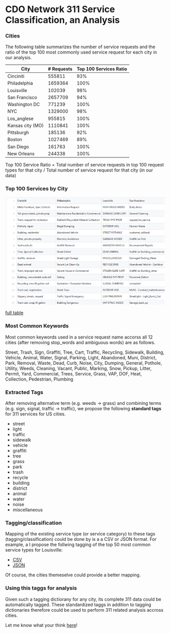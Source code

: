 # CDO Network 311 Service Classification, an Analysis

### Cities
The following table summarizes the number of service requests and the ratio of the top 100 most commonly used service request for each city in our analysis.

| City             | # Requests | Top 100 Services Ratio|
|------------------|------------|----------|
| Cinciniti        | 555811     | 93%      |
| Philadelphia     | 1659364    | 100%     |
| Louisville       | 102039     | 98%      |
| San Francisco    | 2657709    | 94%      |
| Washington DC    | 771239     | 100%     |
| NYC              | 1329000    | 98%      |
| Los_anglese      | 955815     | 100%     |
| Kansas city (MO) | 1110841    | 100%     |
| Pittsburgh       | 185136     | 92%      |
| Boston           | 1027469    | 89%      |
| San Diego        | 161763     | 100%     |
| New Orleans      | 244338     | 100%     |

Top 100 Service Ratio = Total number of service requests in top 100 request types for that city / Total number of service request for that city (in our data)

### Top 100 Services by City

![top_services](https://github.com/moqri/311-service-classification/blob/master/images/top_services.PNG)

[full table](https://github.com/moqri/311-service-classification/blob/master/standard/top_service.csv)

### Most Common Keywords 

Most common keywords used in a service request name accorss all 12 cities (after removing stop_words and ambiguous words) are as follows.

Street, Trash, Sign, Graffiti, Tree, Cart, Traffic, Recycling, Sidewalk, Building, Vehicle, Animal, Water, Signal, Parking, Light, Abandoned, Muni, District, Park, Removal, Waste, Dead, Curb, Noise, City, Dumping, General, Pothole, Utility, Weeds, Cleaning, Vacant, Public, Marking, Snow, Pickup, Litter, Permit, Yard, Commercial, Trees, Service, Grass, VAP, DOF, Heat, Collection, Pedestrian, Plumbing

### Extracted Tags

After removing alternative term (e.g. weeds -> grass) and combining terms (e.g. sign, signal, traffic -> traffic), we propose the following **standard tags** for 311 services for US cities.

* street 
* light
* traffic 
* sidewalk
* vehicle
* graffiti 
* tree 
* grass
* park
* trash
* recycle 
* building
* district
* animal 
* water 
* noise
* miscellaneous

### Tagging/classification
Mapping of the existing service type (or service category) to these tags (tagging/classification) could be done by is a a CSV or JSON format. For example, a I propose the follwing tagging of the top 50 most common service types for Louisville: 
* [CSV](Louisville.csv)
* [JSON](Louisville.json)

Of course, the cities themeselve could provide a better mapping. 

### Using this taggs for analysis
Given such a tagging dictiorany for any city, its complete 311 data could be automatically tagged. These standardized taggs in addition to tagging dictionaries therefore could be used to perform 311 related analysis accross cities.

Let me know what your think [here](../issues/1)!
